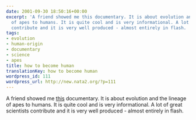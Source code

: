 ```yaml
---
date: 2001-09-30 18:50:16+00:00
excerpt: 'A friend showed me this documentary. It is about evolution and the lineage
  of apes to humans. It is quite cool and is very informational. A lot of great scientists
  contribute and it is very well produced - almost entirely in flash. '
tags:
- evolution
- human-origin
- documentary
- science
- apes
title: how to become human
translationKey: how to become human
wordpress_id: 111
wordpress_url: http://new.nata2.org/?p=111
---
```


A friend showed me <a href="http://www.becominghuman.org/">this</a> documentary. It is about evolution and the lineage of apes to humans. It is quite cool and is very informational. A lot of great scientists contribute and it is very well produced - almost entirely in flash.